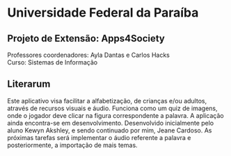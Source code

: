 # Universidade Federal da Paraíba
## Projeto de Extensão: Apps4Society
Professores coordenadores: Ayla Dantas e Carlos Hacks<br>
Curso: Sistemas de Informação

## Literarum

Este aplicativo visa facilitar a alfabetização, de crianças e/ou adultos, através de recursos visuais e áudio.
Funciona como um quiz de imagens, onde o jogador deve clicar na figura correspondente a palavra.
A aplicação ainda encontra-se em desenvolvimento.
Desenvolvido inicialmente pelo aluno Kewyn Akshley, e sendo continuado por mim, Jeane Cardoso.
As próximas tarefas será implementar o áudio referente a palavra e posteriormente, a importação de mais temas.
